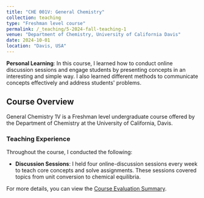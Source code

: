 ```yaml
---
title: "CHE 001V: General Chemistry"
collection: teaching
type: "Freshman level course"
permalink: /_teaching/5-2024-fall-teaching-1
venue: "Department of Chemistry, University of California Davis"
date: 2024-10-01
location: "Davis, USA"
---
```


**Personal Learning**: In this course, I learned how to conduct online discussion sessions and engage students by presenting concepts in an interesting and simple way. I also learned different methods to communicate concepts effectively and address students' problems.

## Course Overview

General Chemistry 1V is a Freshman level undergraduate course offered by the Department of Chemistry at the University of California, Davis.

### Teaching Experience

Throughout the course, I conducted the following:

- **Discussion Sessions**: I held four online-discussion sessions every week to teach core concepts and solve assignments. These sessions covered topics from unit conversion to chemical equilibria.

For more details, you can view the [Course Evaluation Summary](/files/che001v_fall_2024.pdf).

